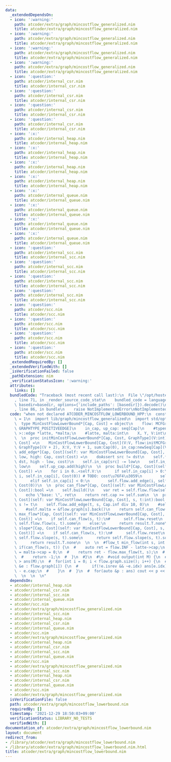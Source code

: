 ```yaml
---
data:
  _extendedDependsOn:
  - icon: ':warning:'
    path: atcoder/extra/graph/mincostflow_generalized.nim
    title: atcoder/extra/graph/mincostflow_generalized.nim
  - icon: ':warning:'
    path: atcoder/extra/graph/mincostflow_generalized.nim
    title: atcoder/extra/graph/mincostflow_generalized.nim
  - icon: ':warning:'
    path: atcoder/extra/graph/mincostflow_generalized.nim
    title: atcoder/extra/graph/mincostflow_generalized.nim
  - icon: ':warning:'
    path: atcoder/extra/graph/mincostflow_generalized.nim
    title: atcoder/extra/graph/mincostflow_generalized.nim
  - icon: ':question:'
    path: atcoder/internal_csr.nim
    title: atcoder/internal_csr.nim
  - icon: ':question:'
    path: atcoder/internal_csr.nim
    title: atcoder/internal_csr.nim
  - icon: ':question:'
    path: atcoder/internal_csr.nim
    title: atcoder/internal_csr.nim
  - icon: ':question:'
    path: atcoder/internal_csr.nim
    title: atcoder/internal_csr.nim
  - icon: ':x:'
    path: atcoder/internal_heap.nim
    title: atcoder/internal_heap.nim
  - icon: ':x:'
    path: atcoder/internal_heap.nim
    title: atcoder/internal_heap.nim
  - icon: ':x:'
    path: atcoder/internal_heap.nim
    title: atcoder/internal_heap.nim
  - icon: ':x:'
    path: atcoder/internal_heap.nim
    title: atcoder/internal_heap.nim
  - icon: ':x:'
    path: atcoder/internal_queue.nim
    title: atcoder/internal_queue.nim
  - icon: ':x:'
    path: atcoder/internal_queue.nim
    title: atcoder/internal_queue.nim
  - icon: ':x:'
    path: atcoder/internal_queue.nim
    title: atcoder/internal_queue.nim
  - icon: ':x:'
    path: atcoder/internal_queue.nim
    title: atcoder/internal_queue.nim
  - icon: ':question:'
    path: atcoder/internal_scc.nim
    title: atcoder/internal_scc.nim
  - icon: ':question:'
    path: atcoder/internal_scc.nim
    title: atcoder/internal_scc.nim
  - icon: ':question:'
    path: atcoder/internal_scc.nim
    title: atcoder/internal_scc.nim
  - icon: ':question:'
    path: atcoder/internal_scc.nim
    title: atcoder/internal_scc.nim
  - icon: ':question:'
    path: atcoder/scc.nim
    title: atcoder/scc.nim
  - icon: ':question:'
    path: atcoder/scc.nim
    title: atcoder/scc.nim
  - icon: ':question:'
    path: atcoder/scc.nim
    title: atcoder/scc.nim
  - icon: ':question:'
    path: atcoder/scc.nim
    title: atcoder/scc.nim
  _extendedRequiredBy: []
  _extendedVerifiedWith: []
  _isVerificationFailed: false
  _pathExtension: nim
  _verificationStatusIcon: ':warning:'
  attributes:
    links: []
  bundledCode: "Traceback (most recent call last):\n  File \"/opt/hostedtoolcache/Python/3.10.5/x64/lib/python3.10/site-packages/onlinejudge_verify/documentation/build.py\"\
    , line 71, in _render_source_code_stat\n    bundled_code = language.bundle(stat.path,\
    \ basedir=basedir, options={'include_paths': [basedir]}).decode()\n  File \"/opt/hostedtoolcache/Python/3.10.5/x64/lib/python3.10/site-packages/onlinejudge_verify/languages/nim.py\"\
    , line 86, in bundle\n    raise NotImplementedError\nNotImplementedError\n"
  code: "when not declared ATCODER_MINCOSTFLOW_LOWERBOUND_HPP:\n  const ATCODER_MINCOSTFLOW_LOWERBOUND_HPP*\
    \ = 1\n  import lib/graph/mincostflow_generalized\n  import std/options\n  \n\
    \  type MinCostFlowLowerBound*[Cap, Cost] = object\n    flow: MCFGraph[Cap, Cost,\
    \ GRAPHTYPE_POSITIVEEDGE]\n    in_cap, up_cap: seq[Cap]\n    #typename F< flow_t\
    \ >::edge *latte, *malta;\n    #latte, malta:int\n    X, Y, V:int\n    sum:Cap\n\
    \  \n  proc initMinCostFlowLowerBound*[Cap, Cost, GraphType](V:int):MinCostFlowLowerBound[Cap,\
    \ Cost] =\n    MinCostFlowLowerBound[Cap, Cost](V:V, flow:initMCFGraph[Cap, Cost,\
    \ GraphType](V + 2), X:V, Y:V + 1, sum:Cap(0), in_cap:newSeq[Cap](V))\n  \n  proc\
    \ add_edge*[Cap, Cost](self: var MinCostFlowLowerBound[Cap, Cost], src, dst:int,\
    \ low, high: Cap, cost:Cost) =\n    doAssert src != dst\n    self.flow.add_edge(src,\
    \ dst, high - low, cost)\n    self.in_cap[src] -= low\n    self.in_cap[dst] +=\
    \ low\n    self.up_cap.add(high)\n  \n  proc build*[Cap, Cost](self: var MinCostFlowLowerBound[Cap,\
    \ Cost]) =\n    for i in 0..<self.V:\n      if self.in_cap[i] > 0:\n        self.flow.add_edge(self.X,\
    \ i, self.in_cap[i], Cost(0)) # TODO: cost\u76F4\u3059\n        self.sum += self.in_cap[i]\n\
    \      elif self.in_cap[i] < 0:\n        self.flow.add_edge(i, self.Y, -self.in_cap[i],\
    \ Cost(0))\n  \n  proc can_flow*[Cap, Cost](self: var MinCostFlowLowerBound[Cap,\
    \ Cost]):bool =\n    self.build()\n    var ret = self.flow.flow(self.X, self.Y)\n\
    \    echo \"base: \", ret\n    return ret.cap >= self.sum\n  \n  proc can_flow*[Cap,\
    \ Cost](self: var MinCostFlowLowerBound[Cap, Cost], s, t:int):bool =\n    assert\
    \ s != t\n    self.flow.add_edge(t, s, Cap.inf div 10, 0)\n    #self.latte = &flow.graph[t].back()\n\
    \    #self.malta = &flow.graph[s].back()\n    return self.can_flow()\n  \n  proc\
    \ max_flow*[Cap, Cost](self: var MinCostFlowLowerBound[Cap, Cost], s, t:int):Option[(Cap,\
    \ Cost)] =\n    if self.can_flow(s, t):\n#      self.flow.reset\n      return\
    \ self.flow.flow(s, t).some\n    else:\n      return result.T.none\n  \n  proc\
    \ slope*[Cap, Cost](self: var MinCostFlowLowerBound[Cap, Cost], s, t:int):Option[seq[(Cap,\
    \ Cost)]] =\n    if self.can_flow(s, t):\n#      self.flow.reset\n  #    return\
    \ self.flow.slope(s, t).some\n      return self.flow.slope(s, t).some\n    else:\n\
    \      return result.T.none\n  \n  \n  #flow_t min_flow(int s, int t) {\n  # \
    \ if(can_flow(s, t)) {\n  #    auto ret = flow.INF - latte->cap;\n  #    latte->cap\
    \ = malta->cap = 0;\n  #    return ret - flow.max_flow(t, s);\n  #  } else {\n\
    \  #    return -1;\n  #  }\n  #}\n  #\n  #void output(int M) {\n  #  vector< flow_t\
    \ > ans(M);\n  #  for(int i = 0; i < flow.graph.size(); i++) {\n  #    for(auto\
    \ &e : flow.graph[i]) {\n  #      if(!e.isrev && ~e.idx) ans[e.idx] = up[e.idx]\
    \ - e.cap;\n  #    }\n  #  }\n  #  for(auto &p : ans) cout << p << endl;\n  #}\n\
    \  \n  \n  \n"
  dependsOn:
  - atcoder/internal_heap.nim
  - atcoder/internal_csr.nim
  - atcoder/internal_scc.nim
  - atcoder/internal_queue.nim
  - atcoder/scc.nim
  - atcoder/extra/graph/mincostflow_generalized.nim
  - atcoder/internal_scc.nim
  - atcoder/internal_heap.nim
  - atcoder/internal_csr.nim
  - atcoder/internal_queue.nim
  - atcoder/scc.nim
  - atcoder/extra/graph/mincostflow_generalized.nim
  - atcoder/internal_heap.nim
  - atcoder/internal_csr.nim
  - atcoder/internal_scc.nim
  - atcoder/internal_queue.nim
  - atcoder/scc.nim
  - atcoder/extra/graph/mincostflow_generalized.nim
  - atcoder/internal_scc.nim
  - atcoder/internal_heap.nim
  - atcoder/internal_csr.nim
  - atcoder/internal_queue.nim
  - atcoder/scc.nim
  - atcoder/extra/graph/mincostflow_generalized.nim
  isVerificationFile: false
  path: atcoder/extra/graph/mincostflow_lowerbound.nim
  requiredBy: []
  timestamp: '2021-12-29 18:50:03+09:00'
  verificationStatus: LIBRARY_NO_TESTS
  verifiedWith: []
documentation_of: atcoder/extra/graph/mincostflow_lowerbound.nim
layout: document
redirect_from:
- /library/atcoder/extra/graph/mincostflow_lowerbound.nim
- /library/atcoder/extra/graph/mincostflow_lowerbound.nim.html
title: atcoder/extra/graph/mincostflow_lowerbound.nim
---
```

